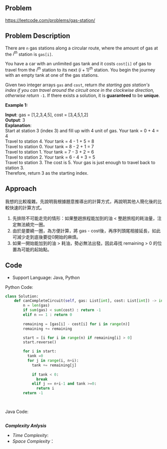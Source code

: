 ## Problem

https://leetcode.com/problems/gas-station/

## Problem Description

There are `n` gas stations along a circular route, where the amount of gas at the $i^{th}$ station is `gas[i]`.

You have a car with an unlimited gas tank and it costs `cost[i]` of gas to travel from the $i^{th}$ station to its next $(i + 1)^{th}$ station. You begin the journey with an empty tank at one of the gas stations.

Given two integer arrays `gas` and `cost`, return *the starting gas station's index if you can travel around the circuit once in the clockwise direction, otherwise return* `-1`. If there exists a solution, it is **guaranteed** to be **unique**.

 

**Example 1:**

**Input**: gas = [1,2,3,4,5], cost = [3,4,5,1,2]  <br>
**Output**: 3  <br>
**Explanation**:  <br>
Start at station 3 (index 3) and fill up with 4 unit of gas. Your tank = 0 + 4 = 4  <br>
Travel to station 4. Your tank = 4 - 1 + 5 = 8  <br>
Travel to station 0. Your tank = 8 - 2 + 1 = 7  <br>
Travel to station 1. Your tank = 7 - 3 + 2 = 6  <br>
Travel to station 2. Your tank = 6 - 4 + 3 = 5  <br>
Travel to station 3. The cost is 5. Your gas is just enough to travel back to station 3.  <br>
Therefore, return 3 as the starting index.



## Approach
我想的比較複雜。先說明我根據題意推導出的計算方式，再說明其他人簡化後的比較快速的計算方式。
1. 先排除不可能走完的情形：如果整趟旅程能加到的油 < 整趟旅程的耗油量，注定無法繞完一圈。
2. 由於是要繞一圈，為方便計算，將 gas - cost後，再序列頭尾相接延長，如此可減少走到底後要從0開始的麻煩。
3. 如果一開始能加到的油 > 耗油，勢必無法出發。因此尋找 remaining > 0 的位置為可能的起始點。

## Code

- Support Language: Java, Python

Python Code:

```py
class Solution:
    def canCompleteCircuit(self, gas: List[int], cost: List[int]) -> int:
        n = len(gas)
        if sum(gas) < sum(cost) : return -1
        elif n == 1 : return 0
     
        remaining = [gas[i] - cost[i] for i in range(n)]
        remaining += remaining

        start = [i for i in range(n) if remaining[i] > 0]
        start.reverse()

        for i in start:
          tank =0
          for j in range(i, n+i):
            tank += remaining[j]
            
            if tank < 0:
              break
            elif j == n+i-1 and tank >=0:
              return i
        return -1
```

```py
        
```

Java Code:

```

```

**_Complexity Anlysis_**

- _Time Complexity_: 
- _Space Complexity_：

